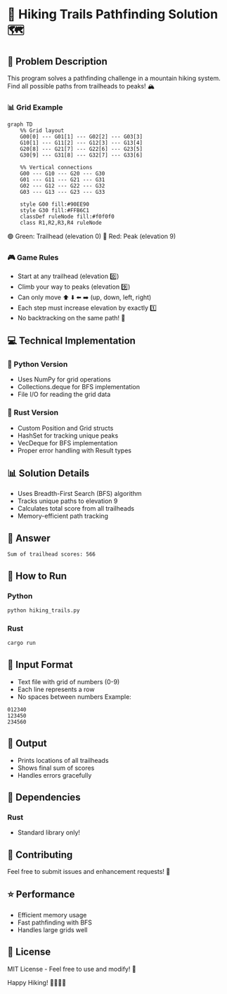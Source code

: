 # 🏃 Hiking Trails Pathfinding Solution 🗺️

## 🎯 Problem Description

This program solves a pathfinding challenge in a mountain hiking system. Find all possible paths from trailheads to peaks! 🏔️

### 📊 Grid Example
```mermaid
graph TD
    %% Grid layout
    G00[0] --- G01[1] --- G02[2] --- G03[3]
    G10[1] --- G11[2] --- G12[3] --- G13[4]
    G20[8] --- G21[7] --- G22[6] --- G23[5]
    G30[9] --- G31[8] --- G32[7] --- G33[6]
    
    %% Vertical connections
    G00 --- G10 --- G20 --- G30
    G01 --- G11 --- G21 --- G31
    G02 --- G12 --- G22 --- G32
    G03 --- G13 --- G23 --- G33
    
    style G00 fill:#90EE90
    style G30 fill:#FFB6C1
    classDef ruleNode fill:#f0f0f0
    class R1,R2,R3,R4 ruleNode
```
🟢 Green: Trailhead (elevation 0)
🔴 Red: Peak (elevation 9)

### 🎮 Game Rules
- Start at any trailhead (elevation 0️⃣)
- Climb your way to peaks (elevation 9️⃣)
- Can only move ⬆️ ⬇️ ⬅️ ➡️ (up, down, left, right)
- Each step must increase elevation by exactly 1️⃣
- No backtracking on the same path! 🚫

## 💻 Technical Implementation

### 🐍 Python Version
- Uses NumPy for grid operations
- Collections.deque for BFS implementation
- File I/O for reading the grid data

### 🦀 Rust Version
- Custom Position and Grid structs
- HashSet for tracking unique peaks
- VecDeque for BFS implementation
- Proper error handling with Result types

## 📊 Solution Details
- Uses Breadth-First Search (BFS) algorithm
- Tracks unique paths to elevation 9
- Calculates total score from all trailheads
- Memory-efficient path tracking

## 🎉 Answer
```
Sum of trailhead scores: 566
```

## 🚀 How to Run

### Python
```bash
python hiking_trails.py
```

### Rust
```bash
cargo run
```

## 📝 Input Format
- Text file with grid of numbers (0-9)
- Each line represents a row
- No spaces between numbers
Example:
```
012340
123450
234560
```

## 🎨 Output
- Prints locations of all trailheads
- Shows final sum of scores
- Handles errors gracefully

## 🔧 Dependencies


### Rust
- Standard library only!

## 🤝 Contributing
Feel free to submit issues and enhancement requests! 🙌

## ⭐ Performance
- Efficient memory usage
- Fast pathfinding with BFS
- Handles large grids well

## 📜 License
MIT License - Feel free to use and modify! 🎉

Happy Hiking! 🏃‍♂️🏃‍♀️